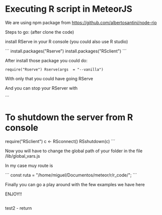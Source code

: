 <h1>Executing R script in MeteorJS</h1>

We are using npm package from https://github.com/albertosantini/node-rio

Steps to go:  (after clone the code)

install RServe in your R console (you could also use R studio)

´´´
install.packages("Rserve")
install.packages("RSclient")
´´´

After install those package you could do:

`require("Rserve")
Rserve(args  = "--vanilla")`


With only that you could have going RServe

And you can stop your RServer with


´´´
# To shutdown the server from R console
require("RSclient")
c <- RSconnect()
RSshutdown(c)
´´´

Now you will have to change the global path of your folder in the file /lib/global_vars.js

In my case muy route is

´´´
const ruta = "/home/miguel/Documentos/meteor/r/r_code/";
´´´

Finally you can go a play around with the few examples we have here 

ENJOY!!



<h2></h2>
test2 - return 